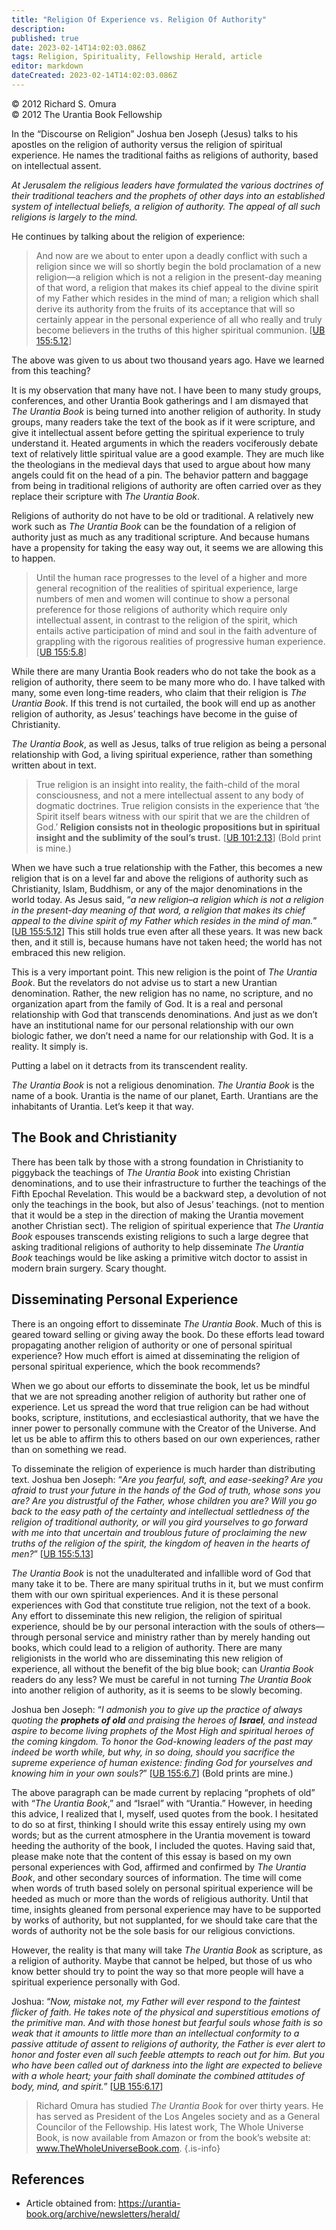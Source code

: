 ```yaml
---
title: "Religion Of Experience vs. Religion Of Authority"
description: 
published: true
date: 2023-02-14T14:02:03.086Z
tags: Religion, Spirituality, Fellowship Herald, article
editor: markdown
dateCreated: 2023-02-14T14:02:03.086Z
---
```


<p class="v-card v-sheet theme--light grey lighten-3 px-2">© 2012 Richard S. Omura<br>© 2012 The Urantia Book Fellowship</p>

In the “Discourse on Religion” Joshua ben Joseph (Jesus) talks to his apostles on the religion of authority versus the religion of spiritual experience. He names the traditional faiths as religions of authority, based on intellectual assent. 

_At Jerusalem the religious leaders have formulated the various doctrines of their traditional teachers and the prophets of other days into an established system of intellectual beliefs, a religion of authority. The appeal of all such religions is largely to the mind._

He continues by talking about the religion of experience: 

> And now are we about to enter upon a deadly conflict with such a religion since we will so shortly begin the bold proclamation of a new religion—a religion which is not a religion in the present-day meaning of that word, a religion that makes its chief appeal to the divine spirit of my Father which resides in the mind of man; a religion which shall derive its authority from the fruits of its acceptance that will so certainly appear in the personal experience of all who really and truly become believers in the truths of this higher spiritual communion. [[UB 155:5.12](/en/The_Urantia_Book/155#p5_12)]

The above was given to us about two thousand years ago. Have we learned from this teaching? 

It is my observation that many have not. I have been to many study groups, conferences, and other Urantia Book gatherings and I am dismayed that _The Urantia Book_ is being turned into another religion of authority. In study groups, many readers take the text of the book as if it were scripture, and give it intellectual assent before getting the spiritual experience to truly understand it. Heated arguments in which the readers vociferously debate text of relatively little spiritual value are a good example. They are much like the theologians in the medieval days that used to argue about how many angels could fit on the head of a pin. The behavior pattern and baggage from being in traditional religions of authority are often carried over as they replace their scripture with _The Urantia Book_. 

Religions of authority do not have to be old or traditional. A relatively new work such as _The Urantia Book_ can be the foundation of a religion of authority just as much as any traditional scripture. And because humans have a propensity for taking the easy way out, it seems we are allowing this to happen. 

> Until the human race progresses to the level of a higher and more general recognition of the realities of spiritual experience, large numbers of men and women will continue to show a personal preference for those religions of authority which require only intellectual assent, in contrast to the religion of the spirit, which entails active participation of mind and soul in the faith adventure of grappling with the rigorous realities of progressive human experience. [[UB 155:5.8](/en/The_Urantia_Book/155#p5_8)] 

While there are many Urantia Book readers who do not take the book as a religion of authority, there seem to be many more who do. I have talked with many, some even long-time readers, who claim that their religion is _The Urantia Book_. If this trend is not curtailed, the book will end up as another religion of authority, as Jesus’ teachings have become in the guise of Christianity. 

_The Urantia Book_, as well as Jesus, talks of true religion as being a personal relationship with God, a living spiritual experience, rather than something written about in text. 

> True religion is an insight into reality, the faith-child of the moral consciousness, and not a mere intellectual assent to any body of dogmatic doctrines. True religion consists in the experience that ‘the Spirit itself bears witness with our spirit that we are the children of God.’ __Religion consists not in theologic propositions but in spiritual insight and the sublimity of the soul’s trust.__ [[UB 101:2.13](/en/The_Urantia_Book/101#p2_13)] (Bold print is mine.) 

When we have such a true relationship with the Father, this becomes a new religion that is on a level far and above the religions of authority such as Christianity, Islam, Buddhism, or any of the major denominations in the world today. As Jesus said, “_a new religion–a religion which is not a religion in the present-day meaning of that word, a religion that makes its chief appeal to the divine spirit of my Father which resides in the mind of man._” [[UB 155:5.12](/en/The_Urantia_Book/155#p5_12)] This still holds true even after all these years. It was new back then, and it still is, because humans have not taken heed; the world has not embraced this new religion. 

This is a very important point. This new religion is the point of _The Urantia Book_. But the revelators do not advise us to start a new Urantian denomination. Rather, the new religion has no name, no scripture, and no organization apart from the family of God. It is a real and personal relationship with God that transcends denominations. And just as we don’t have an institutional name for our personal relationship with our own biologic father, we don’t need a name for our relationship with God. It is a reality. It simply is. 

Putting a label on it detracts from its transcendent reality. 

_The Urantia Book_ is not a religious denomination. _The Urantia Book_ is the name of a book. Urantia is the name of our planet, Earth. Urantians are the inhabitants of Urantia. Let’s keep it that way. 

## The Book and Christianity 

There has been talk by those with a strong foundation in Christianity to piggyback the teachings of _The Urantia Book_ into existing Christian denominations, and to use their infrastructure to further the teachings of the Fifth Epochal Revelation. This would be a backward step, a devolution of not only the teachings in the book, but also of Jesus’ teachings. (not to mention that it would be a step in the direction of making the Urantia movement another Christian sect). The religion of spiritual experience that _The Urantia Book_ espouses transcends existing religions to such a large degree that asking traditional religions of authority to help disseminate _The Urantia Book_ teachings would be like asking a primitive witch doctor to assist in modern brain surgery. Scary thought. 

## Disseminating Personal Experience 

There is an ongoing effort to disseminate _The Urantia Book_. Much of this is geared toward selling or giving away the book. Do these efforts lead toward propagating another religion of authority or one of personal spiritual experience? How much effort is aimed at disseminating the religion of personal spiritual experience, which the book recommends? 

When we go about our efforts to disseminate the book, let us be mindful that we are not spreading another religion of authority but rather one of experience. Let us spread the word that true religion can be had without books, scripture, institutions, and ecclesiastical authority, that we have the inner power to personally commune with the Creator of the Universe. And let us be able to affirm this to others based on our own experiences, rather than on something we read. 

To disseminate the religion of experience is much harder than distributing text. Joshua ben Joseph: “_Are you fearful, soft, and ease-seeking? Are you afraid to trust your future in the hands of the God of truth, whose sons you are? Are you distrustful of the Father, whose children you are? Will you go back to the easy path of the certainty and intellectual settledness of the religion of traditional authority, or will you gird yourselves to go forward with me into that uncertain and troublous future of proclaiming the new truths of the religion of the spirit, the kingdom of heaven in the hearts of men?_” [[UB 155:5.13](/en/The_Urantia_Book/155#p5_13)] 

_The Urantia Book_ is not the unadulterated and infallible word of God that many take it to be. There are many spiritual truths in it, but we must confirm them with our own spiritual experiences. And it is these personal experiences with God that constitute true religion, not the text of a book. Any effort to disseminate this new religion, the religion of spiritual experience, should be by our personal interaction with the souls of others—through personal service and ministry rather than by merely handing out books, which could lead to a religion of authority. There are many religionists in the world who are disseminating this new religion of experience, all without the benefit of the big blue book; can _Urantia Book_ readers do any less? We must be careful in not turning _The Urantia Book_ into another religion of authority, as it is seems to be slowly becoming. 

Joshua ben Joseph: “_I admonish you to give up the practice of always quoting the __prophets of old__ and praising the heroes of __Israel__, and instead aspire to become living prophets of the Most High and spiritual heroes of the coming kingdom. To honor the God-knowing leaders of the past may indeed be worth while, but why, in so doing, should you sacrifice the supreme experience of human existence: finding God for yourselves and knowing him in your own souls?_” [[UB 155:6.7](/en/The_Urantia_Book/155#p6_7)] (Bold prints are mine.) 

The above paragraph can be made current by replacing “prophets of old” with “_The Urantia Book_,” and “Israel” with “Urantia.” However, in heeding this advice, I realized that I, myself, used quotes from the book. I hesitated to do so at first, thinking I should write this essay entirely using my own words; but as the current atmosphere in the Urantia movement is toward heeding the authority of the book, I included the quotes. Having said that, please make note that the content of this essay is based on my own personal experiences with God, affirmed and confirmed by _The Urantia Book_, and other secondary sources of information. The time will come when words of truth based solely on personal spiritual experience will be heeded as much or more than the words of religious authority. Until that time, insights gleaned from personal experience may have to be supported by works of authority, but not supplanted, for we should take care that the words of authority not be the sole basis for our religious convictions. 

However, the reality is that many will take _The Urantia Book_ as scripture, as a religion of authority. Maybe that cannot be helped, but those of us who know better should try to point the way so that more people will have a spiritual experience personally with God. 

Joshua: “_Now, mistake not, my Father will ever respond to the faintest flicker of faith. He takes note of the physical and superstitious emotions of the primitive man. And with those honest but fearful souls whose faith is so weak that it amounts to little more than an intellectual conformity to a passive attitude of assent to religions of authority, the Father is ever alert to honor and foster even all such feeble attempts to reach out for him. But you who have been called out of darkness into the light are expected to believe with a whole heart; your faith shall dominate the combined attitudes of body, mind, and spirit._” [[UB 155:6.17](/en/The_Urantia_Book/155#p6_17)] 

> Richard Omura has studied _The Urantia Book_ for over thirty years. He has served as President of the Los Angeles society and as a General Councilor of the Fellowship. His latest work, The Whole Universe Book, is now available from Amazon or from the book’s website at: www.TheWholeUniverseBook.com. 
{.is-info}

## References

- Article obtained from: https://urantia-book.org/archive/newsletters/herald/